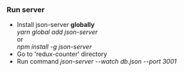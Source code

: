 ### Run server
* Install json-server **globally**  
*yarn global add json-server*  
or  
*npm install -g json-server*  
* Go to 'redux-counter' directory   
* Run command *json-server --watch db.json --port 3001*